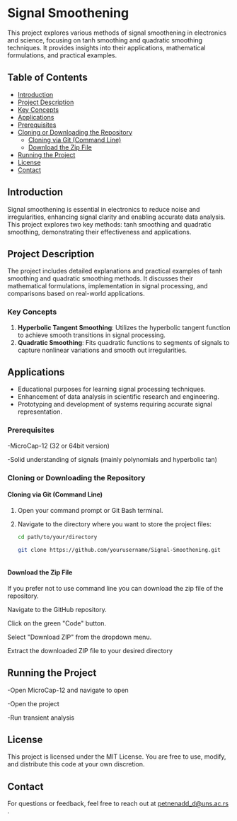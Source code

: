 # Signal Smoothening

This project explores various methods of signal smoothening in electronics and science, focusing on tanh smoothing and quadratic smoothing techniques. It provides insights into their applications, mathematical formulations, and practical examples.

## Table of Contents
- [Introduction](#Introduction)
- [Project Description](#Project-Description)
- [Key Concepts](#Key-Concepts)
- [Applications](#Applications)
- [Prerequisites](#Prerequisites)
- [Cloning or Downloading the Repository](#Cloning-or-Downloading-the-Repository)
    - [Cloning via Git (Command Line)](#Cloning-via-Git-(-Command-Line-))
    - [Download the Zip File](#Download-the-Zip-File)
- [Running the Project](#Running-the-Project)
- [License](#License)
- [Contact](#Contact)

## Introduction

Signal smoothening is essential in electronics to reduce noise and irregularities, enhancing signal clarity and enabling accurate data analysis. This project explores two key methods: tanh smoothing and quadratic smoothing, demonstrating their effectiveness and applications.

## Project Description

The project includes detailed explanations and practical examples of tanh smoothing and quadratic smoothing methods. It discusses their mathematical formulations, implementation in signal processing, and comparisons based on real-world applications.

### Key Concepts 

1. **Hyperbolic Tangent Smoothing**: Utilizes the hyperbolic tangent function to achieve smooth transitions in signal processing.
2. **Quadratic Smoothing**: Fits quadratic functions to segments of signals to capture nonlinear variations and smooth out irregularities.

## Applications

- Educational purposes for learning signal processing techniques.
- Enhancement of data analysis in scientific research and engineering.
- Prototyping and development of systems requiring accurate signal representation.

### Prerequisites

-MicroCap-12 (32 or 64bit version)

-Solid understanding of signals (mainly polynomials and hyperbolic tan)

### Cloning or Downloading the Repository

#### Cloning via Git (Command Line)

1. Open your command prompt or Git Bash terminal.

2. Navigate to the directory where you want to store the project files:

   ```bash
   cd path/to/your/directory
   ```
   ```bash
   git clone https://github.com/yourusername/Signal-Smoothening.git
  
#### Download the Zip File

If you prefer not to use command line you can download the zip file of the repository.

Navigate to the GitHub repository.

Click on the green "Code" button.

Select "Download ZIP" from the dropdown menu.

Extract the downloaded ZIP file to your desired directory
   
## Running the Project 

-Open MicroCap-12 and navigate to open 

-Open the project 

-Run transient analysis 

## License

This project is licensed under the MIT License. You are free to use, modify, and distribute this code at your own discretion.

## Contact

For questions or feedback, feel free to reach out at petnenadd_d@uns.ac.rs .
